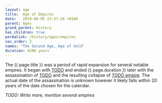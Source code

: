 ```yaml
---
layout: age
title:  Age of Empires
date:   2019-06-05 23:37:26 +0100
parent: Ages
grand_parent: History
has_children: true
permalink: /history/ages/empires
nav_order: 2
names: "The Second Age, Age of Gold"
duration: 4200 years
---
```


The {{ page.title }} was a period of rapid expansion for several notable empires. It began with [TODO](/404) and ended {{ page.duration }} later with the assassination of [TODO](/404) and the resulting collapse of [TODO empire](/404). The actual date of the assassination is unknown however it likely falls within 20 years of the date chosen for the calendar.

*TODO: Write more, mention several empires*

